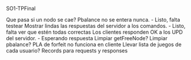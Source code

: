 SO1-TPFinal

Que pasa si un nodo se cae? Pbalance no se entera nunca. - Listo, falta testear
Mostrar lindas las respuestas del servidor a los comandos. - Listo, falta ver que estén todas correctas
Los clientes responden OK a los UPD del servidor. - Esperando respuesta
Limpiar getFreeNode? Limpiar pbalance?
PLA de forfeit no funciona en cliente
Llevar lista de juegos de cada usuario?
Records para requests y responses
